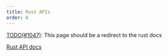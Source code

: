 ```yaml
---
title: Rust APIs
order: 6
---
```


[TODO(#1047)](https://github.com/rerun-io/rerun/issues/1047): This page should be a redirect to the rust docs

[Rust API docs](https://docs.rs/rerun/)